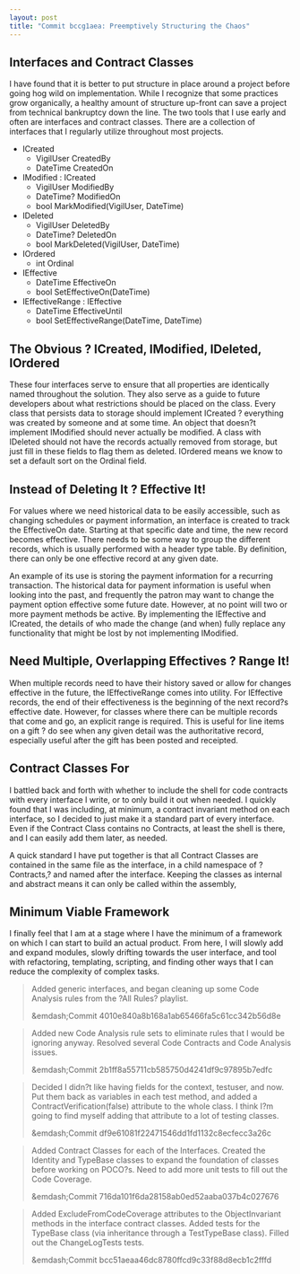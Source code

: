 ```yaml
---
layout: post
title: "Commit bccg1aea: Preemptively Structuring the Chaos"
---
```


## Interfaces and Contract Classes

I have found that it is better to put structure in place around a project before going hog wild on implementation. While I recognize that some
practices grow organically, a healthy amount of structure up-front can save a project from technical bankruptcy down the line. The two tools that
I use early and often are interfaces and contract classes. There are a collection of interfaces that I regularly utilize throughout most projects.

- ICreated
  - VigilUser CreatedBy
  - DateTime CreatedOn
- IModified : ICreated
  - VigilUser ModifiedBy
  - DateTime? ModifiedOn
  - bool MarkModified(VigilUser, DateTime)
- IDeleted
  - VigilUser DeletedBy
  - DateTime? DeletedOn
  - bool MarkDeleted(VigilUser, DateTime)
- IOrdered
  - int Ordinal
- IEffective
  - DateTime EffectiveOn
  - bool SetEffectiveOn(DateTime)
- IEffectiveRange : IEffective
  - DateTime EffectiveUntil
  - bool SetEffectiveRange(DateTime, DateTime)

## The Obvious ? ICreated, IModified, IDeleted, IOrdered

These four interfaces serve to ensure that all properties are identically named throughout the solution. They also serve as a guide to future
developers about what restrictions should be placed on the class. Every class that persists data to storage should implement ICreated ? everything
was created by someone and at some time.  An object that doesn?t implement IModified should never actually be modified. A class with IDeleted
should not have the records actually removed from storage, but just fill in these fields to flag them as deleted. IOrdered means we know to set
a default sort on the Ordinal field.

## Instead of Deleting It ? Effective It!

For values where we need historical data to be easily accessible, such as changing schedules or payment information, an interface is created to track the EffectiveOn date. Starting at that specific date and time, the new record becomes effective. There needs to be some way to group the different records, which is usually performed with a header type table. By definition, there can only be one effective record at any given date.

An example of its use is storing the payment information for a recurring transaction. The historical data for payment information is useful when looking into the past, and frequently the patron may want to change the payment option effective some future date. However, at no point will two or more payment methods be active. By implementing the IEffective and ICreated, the details of who made the change (and when) fully replace any functionality that might be lost by not implementing IModified.

## Need Multiple, Overlapping Effectives ? Range It!

When multiple records need to have their history saved or allow for changes effective in the future, the IEffectiveRange comes into utility. For IEffective records, the end of their effectiveness is the beginning of the next record?s effective date. However, for classes where there can be multiple records that come and go, an explicit range is required. This is useful for line items on a gift ? do see when any given detail was the authoritative record, especially useful after the gift has been posted and receipted.

## Contract Classes For

I battled back and forth with whether to include the shell for code contracts with every interface I write, or to only build it out when needed. I quickly found that I was including, at minimum, a contract invariant method on each interface, so I decided to just make it a standard part of every interface. Even if the Contract Class contains no Contracts, at least the shell is there, and I can easily add them later, as needed.

A quick standard I have put together is that all Contract Classes are contained in the same file as the interface, in a child namespace of ?Contracts,? and named after the interface. Keeping the classes as internal and abstract means it can only be called within the assembly,

## Minimum Viable Framework

I finally feel that I am at a stage where I have the minimum of a framework on which I can start to build an actual product. From here, I will slowly add and expand modules, slowly drifting towards the user interface, and tool with refactoring, templating, scripting, and finding other ways that I can reduce the complexity of complex tasks.

> Added generic interfaces, and began cleaning up some Code Analysis rules from the ?All Rules? playlist.
>  
> &emdash;Commit 4010e840a8b168a1ab65466fa5c61cc342b56d8e

> Added new Code Analysis rule sets to eliminate rules that I would be ignoring anyway.
> Resolved several Code Contracts and Code Analysis issues.
>  
> &emdash;Commit 2b1ff8a55711cb585750d4241df9c97895b7edfc

> Decided I didn?t like having fields for the context, testuser, and now. Put them back as variables in each test method, and added a ContractVerification(false) attribute to the whole class. I think I?m going to find myself adding that attribute to a lot of testing classes.
>  
> &emdash;Commit df9e61081f22471546dd1fd1132c8ecfecc3a26c

> Added Contract Classes for each of the Interfaces.
> Created the Identity and TypeBase classes to expand the foundation of classes before working on POCO?s.
> Need to add more unit tests to fill out the Code Coverage.
>  
> &emdash;Commit 716da101f6da28158ab0ed52aaba037b4c027676

> Added ExcludeFromCodeCoverage attributes to the ObjectInvariant methods in the interface contract classes.
> Added tests for the TypeBase class (via inheritance through a TestTypeBase class).
> Filled out the ChangeLogTests tests.
>  
> &emdash;Commit bcc51aeaa46dc8780ffcd9c33f88d8ecb1c2fffd